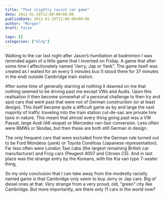 ```yaml
---
title: "That slightly racist car game"
date: 2012-01-29T12:00:00+00:00
publishDate: 2012-01-29T12:00:00+00:00
author: "Morgan"
draft: false

tags: []
categories: ["blog"]
---
```


Walking to the car last night after Jason’s humiliation at badminton I was reminded again of a little game that I invented on Friday.  A game that after some time I affectionately named “Jerry, Jap or Yank”.  The game itself was created as I waited for an every 5 minutes bus (I stood there for 37 minutes in the end) outside Cambridge train station.

After some time of generally starring at nothing it dawned on me that nothing seemed to be driving past me except VWs and Audis.  Upon this realisation it then become somewhat of a personal challenge to then try and spot cars that went past that were not of German construction (or at least design).  This itself became quite a difficult game as by and large the vast majority of traffic traveling into the train station cul-de-sac are private hire taxis in nature.  This meant that almost every thing going past was a VW Passat, large Audi (A6-esque) or Mercedes van-taxi conversion.  Less often were BMWs or Skodas, but then these are both still German in design.

The only frequent cars that were excluded from the German rule turned out to be Ford Mondeos (yank) or Toyota Corelloas (Japanese representation).  Far less often were London Taxi cabs (the largest remaining British car manufacturer) and Frog cars (Peugeot 4007 and Citroen C5).  And in last place was the strange entry by the Koreans, with the Kia van type 7-seater thing.

So my only conclusion that I can take away from the modestly racistly named game is that Cambridge only seem to buy Jerry or Jap cars.  Big ol’ diesel ones at that.  Very strange from a very proud, old, “green” city like Cambridge.  But more importantly, are there only 11 cars in the world now?
